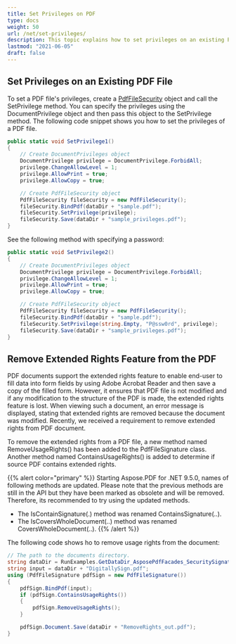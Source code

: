 ```yaml
---
title: Set Privileges on PDF 
type: docs
weight: 50
url: /net/set-privileges/
description: This topic explains how to set privileges on an existing PDF file using PdfFileSecurity Class.
lastmod: "2021-06-05"
draft: false
---
```


## Set Privileges on an Existing PDF File

To set a PDF file's privileges, create a [PdfFileSecurity](https://reference.aspose.com/pdf/net/aspose.pdf.facades/pdffilesecurity) object and call the SetPrivilege method. You can specify the privileges using the DocumentPrivilege object and then pass this object to the SetPrivilege method. The following code snippet shows you how to set the privileges of a PDF file.

```csharp
public static void SetPrivilege1()
{
    // Create DocumentPrivileges object
    DocumentPrivilege privilege = DocumentPrivilege.ForbidAll;
    privilege.ChangeAllowLevel = 1;
    privilege.AllowPrint = true;
    privilege.AllowCopy = true;

    // Create PdfFileSecurity object
    PdfFileSecurity fileSecurity = new PdfFileSecurity();
    fileSecurity.BindPdf(dataDir + "sample.pdf");
    fileSecurity.SetPrivilege(privilege);
    fileSecurity.Save(dataDir + "sample_privileges.pdf");
}
```

See the following method with specifying a password:

```csharp
public static void SetPrivilege2()
{
    // Create DocumentPrivileges object
    DocumentPrivilege privilege = DocumentPrivilege.ForbidAll;
    privilege.ChangeAllowLevel = 1;
    privilege.AllowPrint = true;
    privilege.AllowCopy = true;

    // Create PdfFileSecurity object
    PdfFileSecurity fileSecurity = new PdfFileSecurity();
    fileSecurity.BindPdf(dataDir + "sample.pdf");
    fileSecurity.SetPrivilege(string.Empty, "P@ssw0rd", privilege);
    fileSecurity.Save(dataDir + "sample_privileges.pdf");
}
```

## Remove Extended Rights Feature from the PDF

PDF documents support the extended rights feature to enable end-user to fill data into form fields by using Adobe Acrobat Reader and then save a copy of the filled form. However, it ensures that PDF file is not modified and if any modification to the structure of the PDF is made, the extended rights feature is lost. When viewing such a document, an error message is displayed, stating that extended rights are removed because the document was modified. Recently, we received a requirement to remove extended rights from PDF document.

To remove the extended rights from a PDF file, a new method named RemoveUsageRights() has been added to the PdfFileSignature class. Another method named ContainsUsageRights() is added to determine if source PDF contains extended rights.

{{% alert color="primary" %}}
Starting Aspose.PDF for .NET 9.5.0, names of following methods are updated. Please note that the previous methods are still in the API but they have been marked as obsolete and will be removed. Therefore, its recommended to try using the updated methods.

- The IsContainSignature(.) method was renamed ContainsSignature(..).
- The IsCoversWholeDocument(..) method was renamed CoversWholeDocument(..).
{{% /alert %}}

The following code shows ho to remove usage rights from the document:

```csharp
// The path to the documents directory.
string dataDir = RunExamples.GetDataDir_AsposePdfFacades_SecuritySignatures();
string input = dataDir + "DigitallySign.pdf";
using (PdfFileSignature pdfSign = new PdfFileSignature())
{
    pdfSign.BindPdf(input);
    if (pdfSign.ContainsUsageRights())
    {
        pdfSign.RemoveUsageRights();
    }

    pdfSign.Document.Save(dataDir + "RemoveRights_out.pdf");
}
```